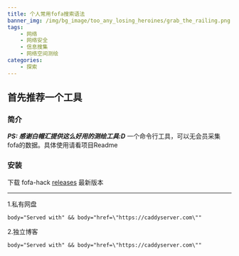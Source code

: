 ```yaml
---
title: 个人常用fofa搜索语法
banner_img: /img/bg_image/too_any_losing_heroines/grab_the_railing.png
tags: 
    - 网络
    - 网络安全
    - 信息搜集
    - 网络空间测绘
categories: 
    - 探索
---
```


## 首先推荐一个工具
### 简介
***PS: 感谢白帽汇提供这么好用的测绘工具:D***
一个命令行工具，可以无会员采集fofa的数据。具体使用请看项目Readme
### 安装
下载 fofa-hack [releases](https://github.com/Cl0udG0d/Fofa-hack/releases) 最新版本

***

1.私有网盘
```
body="Served with" && body="href=\"https://caddyserver.com\""
```

2.独立博客
```
body="Served with" && body="href=\"https://caddyserver.com\""
```
